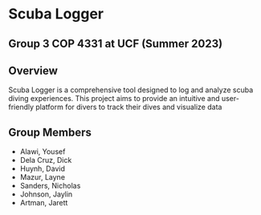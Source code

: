 # Scuba Logger 
## Group 3 COP 4331 at UCF (Summer 2023)

## Overview
Scuba Logger is a comprehensive tool designed to log and analyze scuba diving experiences. This project aims to provide an intuitive and user-friendly platform for divers to track their dives and visualize data


## Group Members
+ Alawi, Yousef
+ Dela Cruz, Dick
+ Huynh, David
+ Mazur, Layne
+ Sanders, Nicholas
+ Johnson, Jaylin
+ Artman, Jarett 
